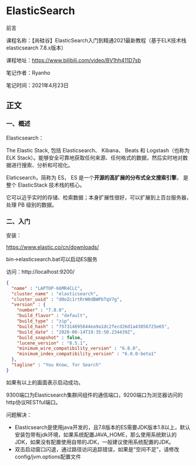 # ElasticSearch

前言

课程名称：【尚硅谷】ElasticSearch入门到精通2021最新教程（基于ELK技术栈elasticsearch 7.8.x版本）

课程地址：https://www.bilibili.com/video/BV1hh411D7sb

笔记作者：Ryanho

笔记时间：2021年4月23日



## 正文

### 一、概述

Elasticsearch：

The Elastic Stack, 包括 Elasticsearch、 Kibana、 Beats 和 Logstash（也称为 ELK Stack）。能够安全可靠地获取任何来源、任何格式的数据，然后实时地对数据进行搜索、分析和可视化。

Elaticsearch，简称为 ES， ES 是一个**开源的高扩展的分布式全文搜索引擎**， 是整个 ElasticStack 技术栈的核心。

它可以近乎实时的存储、检索数据；本身扩展性很好，可以扩展到上百台服务器，处理 PB 级别的数据。



### 二、入门

安装：

https://www.elastic.co/cn/downloads/



bin->elasticsearch.bat可以启动ES服务

访问：http://localhost:9200/

```json
{
  "name" : "LAPTOP-66MR4CLC",
  "cluster_name" : "elasticsearch",
  "cluster_uuid" : "d0oZc1rtRrW0dBWPbTqV7g",
  "version" : {
    "number" : "7.8.0",
    "build_flavor" : "default",
    "build_type" : "zip",
    "build_hash" : "757314695644ea9a1dc2fecd26d1a43856725e65",
    "build_date" : "2020-06-14T19:35:50.234439Z",
    "build_snapshot" : false,
    "lucene_version" : "8.5.1",
    "minimum_wire_compatibility_version" : "6.8.0",
    "minimum_index_compatibility_version" : "6.0.0-beta1"
  },
  "tagline" : "You Know, for Search"
}
```

如果有以上的画面表示启动成功。



9300端口为Elasticsearch集群间组件的通信端口，9200端口为浏览器访问的http协议RESTful端口。

问题解决：

- Elasticsearch是使用java开发的，且7.8版本的ES需要JDK版本1.8以上，默认安装包带有jdk环境，如果系统配置JAVA_HOME，那么使用系统默认的JDK，如果没有配置使用自带的JDK，一般建议使用系统配置的JDK。
- 双击启动窗口闪退，通过路径访问追踪错误，如果是“空间不足”，请修改config/jvm.options配置文件



